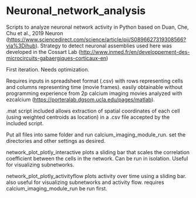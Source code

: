 # Neuronal_network_analysis
Scripts to analyze neuronal network activity in Python based on Duan, Che, Chu et al., 2019 Neuron (https://www.sciencedirect.com/science/article/pii/S0896627319308566?via%3Dihub). Strategy to detect neuronal assemblies used here was developed in the Cossart Lab (http://www.inmed.fr/en/developpement-des-microcircuits-gabaergiques-corticaux-en)

First iteration. Needs optimization.

Requires inputs in spreadsheet format (.csv) with rows representing cells and columns representing time (movie frames). easily obtainable without programming experience from 2p calcium imaging movies analyzed with ezcalcium (https://porteralab.dgsom.ucla.edu/pages/matlab). 

.mat script included allows extraction of spatial coordinates of each cell (using weighted centroids as location) in a .csv file accepted by the included script.

Put all files into same folder and run calcium_imaging_module_run. set the directories and other settings as desired.

network_plot_plotly_interactive plots a sliding bar that scales the correlation coefficient between the cells in the network. Can be run in isolation. Useful for visualizing subnetworks.  

network_plot_plotly_activityflow plots activity over time using a sliding bar. also useful for visualizing subnetworks and activity flow. requires calcium_imaging_module_run be run first. 
